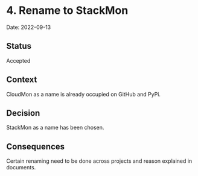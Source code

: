 # 4. Rename to StackMon

Date: 2022-09-13

## Status

Accepted

## Context

CloudMon as a name is already occupied on GitHub and PyPi.

## Decision

StackMon as a name has been chosen.

## Consequences

Certain renaming need to be done across projects and reason explained in documents.
